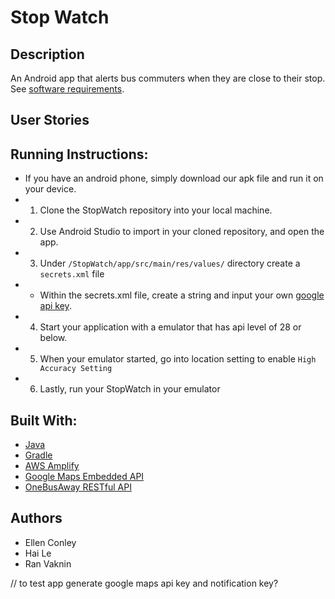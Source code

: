 # Stop Watch
## Description
An Android app that alerts bus commuters when they are close to their stop.  See [software requirements](./requirements.md).

## User Stories

## Running Instructions:
- If you have an android phone, simply download our apk file and run it on your device.
- 1. Clone the StopWatch repository into your local machine.
- 2. Use Android Studio to import in your cloned repository, and open the app.
- 3. Under `/StopWatch/app/src/main/res/values/` directory create a `secrets.xml` file
- - Within the secrets.xml file, create a string and input your own [google api key](https://developers.google.com/maps/documentation/android-sdk/get-api-key).
- 4. Start your application with a emulator that has api level of 28 or below.
- 5. When your emulator started, go into location setting to enable `High Accuracy Setting`
- 6. Lastly, run your StopWatch in your emulator


## Built With:
- [Java](https://www.java.com/en/)
- [Gradle](https://gradle.org/)
- [AWS Amplify](https://aws.amazon.com/amplify/)
- [Google Maps Embedded API](https://developers.google.com/maps/documentation/embed/start)
- [OneBusAway RESTful API](http://developer.onebusaway.org/modules/onebusaway-application-modules/1.1.14/api/where/index.html)

## Authors
- Ellen Conley
- Hai Le
- Ran Vaknin

// to test app generate google maps api key and notification key?
